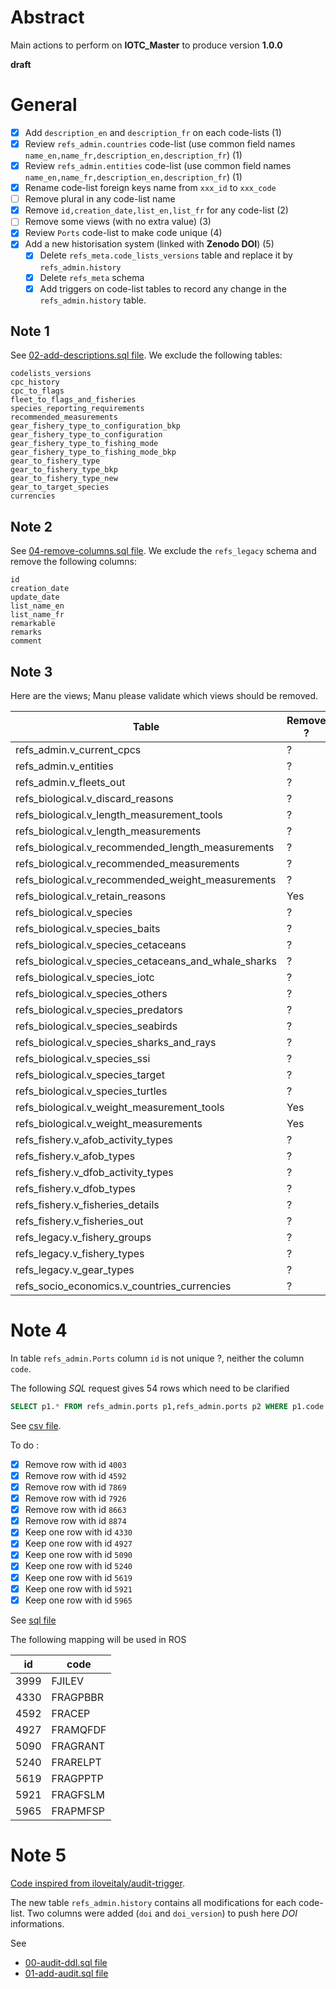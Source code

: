 # Abstract

Main actions to perform on **IOTC_Master** to produce version **1.0.0**

**draft**

# General 

* [x] Add ```description_en``` and ```description_fr``` on each code-lists (1)
* [x] Review ```refs_admin.countries``` code-list (use common field names ```name_en,name_fr,description_en,description_fr```) (1)
* [x] Review ```refs_admin.entities``` code-list (use common field names ```name_en,name_fr,description_en,description_fr```) (1)
* [x] Rename code-list foreign keys name from ```xxx_id``` to ```xxx_code```
* [ ] Remove plural in any code-list name
* [x] Remove ```id,creation_date,list_en,list_fr``` for any code-list (2)
* [ ] Remove some views (with no extra value) (3)
* [x] Review ```Ports``` code-list to make code unique (4)
* [x] Add a new historisation system (linked with **Zenodo DOI**) (5)
  * [x] Delete ```refs_meta.code_lists_versions``` table and replace it by ```refs_admin.history```
  * [x] Delete ```refs_meta``` schema
  * [x] Add triggers on code-list tables to record any change in the ```refs_admin.history``` table. 

## Note 1

See [02-add-descriptions.sql file](02-add-descriptions.sql). We exclude the following tables:

```
codelists_versions
cpc_history
cpc_to_flags
fleet_to_flags_and_fisheries
species_reporting_requirements
recommended_measurements
gear_fishery_type_to_configuration_bkp
gear_fishery_type_to_configuration
gear_fishery_type_to_fishing_mode
gear_fishery_type_to_fishing_mode_bkp
gear_to_fishery_type
gear_to_fishery_type_bkp
gear_to_fishery_type_new
gear_to_target_species
currencies
```

## Note 2

See [04-remove-columns.sql file](04-remove-columns.sql). We exclude the ```refs_legacy``` schema and remove the following columns:

```
id
creation_date
update_date
list_name_en
list_name_fr
remarkable
remarks
comment
```

## Note 3

Here are the views; Manu please validate which views should be removed.

| Table                                                | Remove ? |
|------------------------------------------------------|----------|
| refs_admin.v_current_cpcs                            | ?        |
| refs_admin.v_entities                                | ?        |
| refs_admin.v_fleets_out                              | ?        |
| refs_biological.v_discard_reasons                    | ?        |
| refs_biological.v_length_measurement_tools           | ?        |
| refs_biological.v_length_measurements                | ?        |
| refs_biological.v_recommended_length_measurements    | ?        |
| refs_biological.v_recommended_measurements           | ?        |
| refs_biological.v_recommended_weight_measurements    | ?        |
| refs_biological.v_retain_reasons                     | Yes      |
| refs_biological.v_species                            | ?        |
| refs_biological.v_species_baits                      | ?        |
| refs_biological.v_species_cetaceans                  | ?        |
| refs_biological.v_species_cetaceans_and_whale_sharks | ?        |
| refs_biological.v_species_iotc                       | ?        |
| refs_biological.v_species_others                     | ?        |
| refs_biological.v_species_predators                  | ?        |
| refs_biological.v_species_seabirds                   | ?        |
| refs_biological.v_species_sharks_and_rays            | ?        |
| refs_biological.v_species_ssi                        | ?        |
| refs_biological.v_species_target                     | ?        |
| refs_biological.v_species_turtles                    | ?        |
| refs_biological.v_weight_measurement_tools           | Yes      |
| refs_biological.v_weight_measurements                | Yes      |
| refs_fishery.v_afob_activity_types                   | ?        |
| refs_fishery.v_afob_types                            | ?        |
| refs_fishery.v_dfob_activity_types                   | ?        |
| refs_fishery.v_dfob_types                            | ?        |
| refs_fishery.v_fisheries_details                     | ?        |
| refs_fishery.v_fisheries_out                         | ?        |
| refs_legacy.v_fishery_groups                         | ?        |
| refs_legacy.v_fishery_types                          | ?        |
| refs_legacy.v_gear_types                             | ?        |
| refs_socio_economics.v_countries_currencies          | ?        |

# Note 4

In table ```refs_admin.Ports``` column ```id``` is not unique ?, neither the column ```code```.

The following _SQL_ request gives 54 rows which need to be clarified

```sql
SELECT p1.* FROM refs_admin.ports p1,refs_admin.ports p2 WHERE p1.code = p2.code AND p1.id != p2.id ORDER BY p1.id, p1.code;
```

See [csv file](IOTC_Master_refs_admin_ports.csv).

To do :

* [x] Remove row with id ```4003```
* [x] Remove row with id ```4592```
* [x] Remove row with id ```7869```
* [x] Remove row with id ```7926```
* [x] Remove row with id ```8663```
* [x] Remove row with id ```8874```
* [x] Keep one row with id ```4330```
* [x] Keep one row with id ```4927```
* [x] Keep one row with id ```5090```
* [x] Keep one row with id ```5240```
* [x] Keep one row with id ```5619```
* [x] Keep one row with id ```5921```
* [x] Keep one row with id ```5965```

See [sql file](03-clean-ports.sql)

The following mapping will be used in ROS

| id   | code     |
|------|----------|
| 3999 | FJILEV   |
| 4330 | FRAGPBBR |
| 4592 | FRACEP   |
| 4927 | FRAMQFDF |
| 5090 | FRAGRANT |
| 5240 | FRARELPT |
| 5619 | FRAGPPTP |
| 5921 | FRAGFSLM |
| 5965 | FRAPMFSP |

# Note 5

[Code inspired from iloveitaly/audit-trigger](https://github.com/iloveitaly/audit-trigger/blob/master/audit.sql).

The new table ```refs_admin.history``` contains all modifications for each code-list. Two columns were added (```doi``` and ```doi_version```) 
to push here _DOI_ informations. 

See 

* [00-audit-ddl.sql file](00-audit-ddl.sql)
* [01-add-audit.sql file](01-add-audit.sql)
